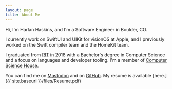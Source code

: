 ```yaml
---
layout: page
title: About Me
---
```


Hi, I'm Harlan Haskins, and I'm a Software Engineer in Boulder, CO.

I currently work on SwiftUI and UIKit for visionOS at Apple, and I previously worked on
the Swift compiler team and the HomeKit team.

I graduated from [RIT](http://www.rit.edu) in 2018 with a Bachelor's 
degree in Computer Science and a focus on languages and developer
tooling. I'm a member of
[Computer Science House](http://csh.rit.edu).

You can find me on [Mastodon](https://mastodon.social/@harlan) and on 
[GitHub](https://github.com/harlanhaskins). My resume is available 
[here.]({{ site.baseurl }}/files/Resume.pdf)
